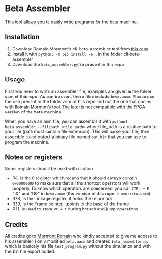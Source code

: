 # Beta Assembler

This tool allows you to easily write programs for the beta machine. 

## Installation

1. Download Romain Mormont's cli-beta-assembler tool from [this repo](https://github.com/waliens/cli-beta-assembler)
2. Install it with `python3 -m pip install -e .` in the folder cli-beta-assembler
3. Download the `beta_assembler.py`file present in this repo

## Usage

First you need to write an assembler file, examples are given in the folder asm of this repo. As can be seen, these
files include `beta.uasm`. Please use the one present in the folder asm of this repo and not the one that comes with
Romain Mormon's tool. The later is not compatible with the FPGA version of the beta machine.

When you have an asm file, you can assemble it with `python3 beta_assembler --filepath <file_path>` where file_path 
is a relative path to your file (path must contain file extension). This will parse your file, then assemble it and
output a binary file named `out.bin` that you can use to program the machine.

## Notes on registers

Some registers should be used with caution

* R0, is the 0 register which means that it should always contain `0x00000000` to make sure that all the shortcut 
operators will work properly. To know which operators are concerned, you can `CTRL + F` "r0" and "R0" in `beta.uasm`
(the version of this repo -> `asm/beta.uasm`).
* R28, is the Linkage register, it holds the return adr
* R29, is the Frame pointer, itpoints to the base of the frame
* R31, is used to store `PC + 4` during branch and jump operations

## Credits

All credits go to [Mormont Romain](https://people.montefiore.uliege.be/rmormont/) who kindly accepted to give me access 
to his assembler. I only modified `beta.uasm` and created `beta_assembler.py` which is basicaly his file `test_program.py` 
without the simulation and with the bin file export added.